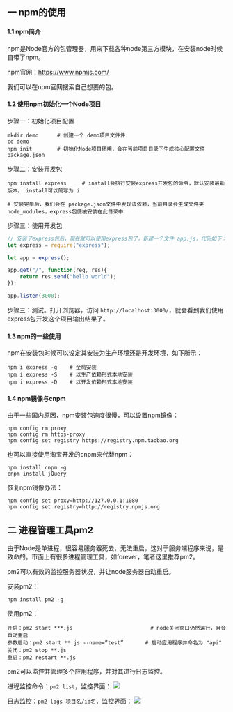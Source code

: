 ## 一 npm的使用  

#### 1.1 npm简介  

npm是Node官方的包管理器，用来下载各种node第三方模块，在安装node时候自带了npm。  

npm官网：https://www.npmjs.com/  

我们可以在npm官网搜索自己想要的包。  

#### 1.2 使用npm初始化一个Node项目

步骤一：初始化项目配置
```
mkdir demo      # 创建一个 demo项目文件件
cd demo
npm init        # 初始化Node项目环境，会在当前项目目录下生成核心配置文件  package.json
```

步骤二：安装开发包
```
npm install express     # install会执行安装express开发包的命令，默认安装最新版本。 install可以简写为 i

# 安装完毕后，我们会在 package.json文件中发现该依赖，当前目录会生成文件夹 node_modules，express包便被安装在此目录中
```

步骤三：使用开发包
```js
// 安装了express包后，现在就可以使用express包了，新建一个文件 app.js，代码如下：
let express = require("express");

let app = express();

app.get("/", function(req, res){
    return res.send("hello world");
});

app.listen(3000);

```

步骤三：测试。打开浏览器，访问 `http://localhost:3000/`，就会看到我们使用express包开发这个项目输出结果了。

#### 1.3 npm的一些使用

npm在安装包时候可以设定其安装为生产环境还是开发环境，如下所示：

```
npm i express -g    # 全局安装
npm i express -S    # 以生产依赖形式本地安装
npm i express -D    # 以开发依赖形式本地安装
```

#### 1.4 npm镜像与cnpm

由于一些国内原因，npm安装包速度很慢，可以设置npm镜像：
```
npm config rm proxy
npm config rm https-proxy
npm config set registry https://registry.npm.taobao.org
```

也可以直接使用淘宝开发的cnpm来代替npm：
```
npm install cnpm -g
cnpm install jQuery
```

恢复npm镜像办法：
```
npm config set proxy=http://127.0.0.1:1080
npm config set registry=http://registry.npmjs.org
```

## 二 进程管理工具pm2

由于Node是单进程，很容易服务器死去，无法重启，这对于服务端程序来说，是致命的。市面上有很多进程管理工具，如forever，笔者这里推荐pm2。    

pm2可以有效的监控服务器状况，并让node服务器自动重启。  

安装pm2：
```
npm install pm2 -g
```

使用pm2：
```
开启：pm2 start ***.js		                    # node关闭窗口仍然运行，且会自动重启
参数启动：pm2 start **.js --name=”test” 		 # 启动应用程序并命名为 "api"
关闭：pm2 stop **.js
重启：pm2 restart **.js
```

pm2可以监控并管理多个应用程序，并对其进行日志监控。  

进程监控命令：`pm2 list`，监控界面：
![](/images/node/pm2list.png)

日志监控：`pm2 logs 项目名/id名`，监控界面：
![](/images/node/pm2logs.png)